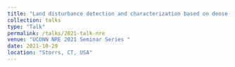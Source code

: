 ```yaml
---
title: "Land disturbance detection and characterization based on dense Landsat time series"
collection: talks
type: "Talk"
permalink: /talks/2021-talk-nre
venue: "UCONN NRE 2021 Seminar Series "
date: 2021-10-29
location: "Storrs, CT, USA"
---
```

